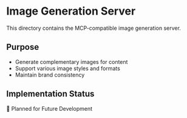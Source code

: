 # Image Generation Server

This directory contains the MCP-compatible image generation server.

## Purpose
- Generate complementary images for content
- Support various image styles and formats
- Maintain brand consistency

## Implementation Status
🚧 Planned for Future Development
